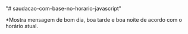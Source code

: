 "# saudacao-com-base-no-horario-javascript" 

*Mostra mensagem de bom dia, boa tarde e boa noite de acordo com o horário atual.
